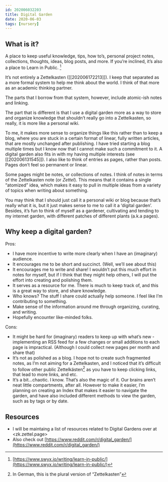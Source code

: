 ```yaml
---
id: 202006032203
title: Digital Garden
date: 2020-06-03
tags: [nursery]
---
```


## What is it?
A place to keep useful knowledge, tips, how to’s, personal project notes, collections, thoughts, ideas, blog posts, and more. If you’re inclined, it’s also a place to Learn in Public. [^1]

It’s not entirely a Zettelkasten ([[202006172213]]). I keep that separated as a more formal system to help me think about the world. I think of that more as an academic thinking partner.

The parts that I borrow from that system, however, include atomic-ish notes and linking.

The part that is different is that I use a digital garden more as a way to store and organize knowledge that shouldn’t really go into a Zettelkasten, so really, it is more like a personal wiki.

To me, it makes more sense to organize things like this rather than to keep a blog, where you are stuck in a certain format of linear, fully written articles, that are mostly unchanged after publishing. I have tried starting a blog multiple times but I know now that I cannot make such a commitment to it. A digital garden also fits in with my having multiple interests (see [[202006131545]]). I also like to think of entries as pages, rather than posts. Pages don’t feel so permanent or linear.

Some pages might be notes, or collections of notes. I think of notes in terms of the Zettelkasten note (or *Zettel*). This means that it contains a single “atomized” idea, which makes it easy to pull in multiple ideas from a variety of topics when writing about something.

You may think that I should just call it a personal wiki or blog because that’s really what it is, but it just makes sense to me to call it a ‘digital garden’. Besides, it’s fun to think of myself as a gardener, cultivating and tending to my internet garden, with different patches of different plants (a.k.a pages). 

## Why keep a digital garden?

Pros:
- I have more incentive to write more clearly when I have an (imaginary) audience. 
- It encourages me to be short and succinct. (Well, we’ll see about this)
- It encourages me to write and share! I wouldn’t put this much effort in notes for myself, but if I think that they might help others, I will put the effort into creating and polishing them.
- It serves as a resource for me. There is much to keep track of, and this is a great way to store, and share knowledge.
- Who knows? The stuff I share could actually help someone. I feel like I’m contributing to something.
- Make sense of the information around me through organizing, curating, and writing.
- Hopefully encounter like-minded folks. 

Cons:
- It might be hard for (imaginary) readers to keep up with what’s new - implementing an RSS feed for a few changes or small additions to each page is impractical. (Although I could collect new pages per month and share that)
- It’s not as polished as a blog. I hope not to create such fragmented notes, as I’m not aiming for a Zettelkasten, and I noticed that it’s difficult to follow other public Zettelkästen[^2] as you have to keep clicking links, that lead to more links, and etc.
- It’s a bit…chaotic. I know. That’s also the magic of it. Our brains aren’t neat little compartments, after all. However to make it easier, I’m planning on creating an Index that makes it easier to navigate the garden, and have also included different methods to view the garden, such as by tags or by date.

## Resources
- I will be maintaing a list of resources related to Digital Gardens over at <zk.zettel.page>
- Also check out [https://www.reddit.com/r/digital_garden/](https://www.reddit.com/r/digital_garden/)

[^1]: [https://www.swyx.io/writing/learn-in-public/](https://www.swyx.io/writing/learn-in-public/)
[^2]: In German, this is the plural version of “Zettelkasten”